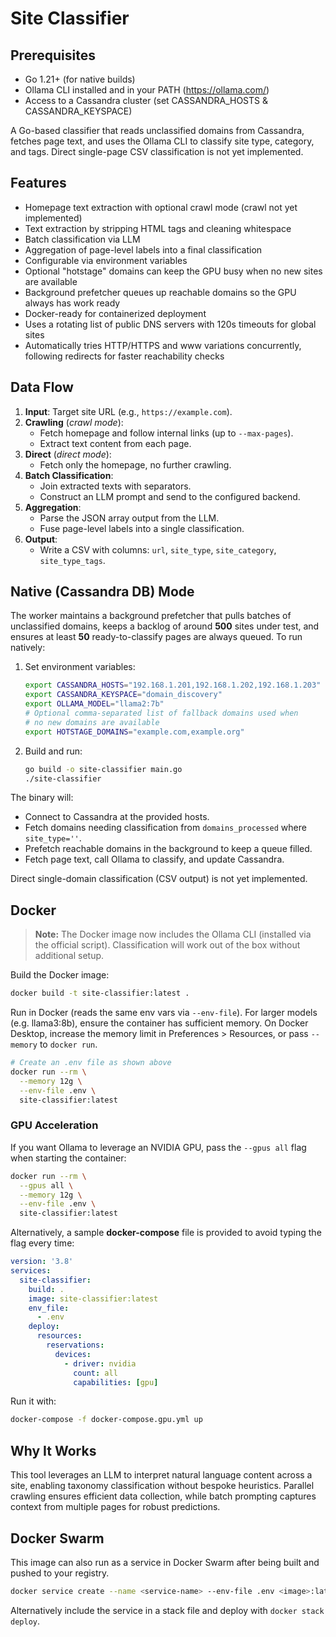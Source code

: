 <!-- markdownlint-disable MD041 MD024 -->
# Site Classifier

## Prerequisites

- Go 1.21+ (for native builds)
- Ollama CLI installed and in your PATH (https://ollama.com/)
- Access to a Cassandra cluster (set CASSANDRA_HOSTS & CASSANDRA_KEYSPACE)

A Go-based classifier that reads unclassified domains from Cassandra, fetches page text, and uses the Ollama CLI to classify site type, category, and tags. Direct single-page CSV classification is not yet implemented.

## Features

- Homepage text extraction with optional crawl mode (crawl not yet implemented)
- Text extraction by stripping HTML tags and cleaning whitespace
- Batch classification via LLM
- Aggregation of page-level labels into a final classification
- Configurable via environment variables
- Optional "hotstage" domains can keep the GPU busy when no new
  sites are available
- Background prefetcher queues up reachable domains so the GPU
  always has work ready
- Docker-ready for containerized deployment
- Uses a rotating list of public DNS servers with 120s timeouts for global sites
- Automatically tries HTTP/HTTPS and www variations concurrently,
  following redirects for faster reachability checks

## Data Flow

1. **Input**: Target site URL (e.g., `https://example.com`).
2. **Crawling** (_crawl mode_):
   - Fetch homepage and follow internal links (up to `--max-pages`).
   - Extract text content from each page.
3. **Direct** (_direct mode_):
   - Fetch only the homepage, no further crawling.
4. **Batch Classification**:
   - Join extracted texts with separators.
   - Construct an LLM prompt and send to the configured backend.
5. **Aggregation**:
   - Parse the JSON array output from the LLM.
   - Fuse page-level labels into a single classification.
6. **Output**:
   - Write a CSV with columns: `url`, `site_type`, `site_category`, `site_type_tags`.

## Native (Cassandra DB) Mode

 The worker maintains a background prefetcher that pulls batches of unclassified domains,
 keeps a backlog of around **500** sites under test, and ensures at least **50**
 ready-to-classify pages are always queued. To run natively:

1. Set environment variables:

   ```bash
   export CASSANDRA_HOSTS="192.168.1.201,192.168.1.202,192.168.1.203"
   export CASSANDRA_KEYSPACE="domain_discovery"
   export OLLAMA_MODEL="llama2:7b"
   # Optional comma-separated list of fallback domains used when
   # no new domains are available
   export HOTSTAGE_DOMAINS="example.com,example.org"
   ```

2. Build and run:

   ```bash
   go build -o site-classifier main.go
   ./site-classifier
   ```

The binary will:
- Connect to Cassandra at the provided hosts.
- Fetch domains needing classification from `domains_processed` where `site_type=''`.
- Prefetch reachable domains in the background to keep a queue filled.
- Fetch page text, call Ollama to classify, and update Cassandra.

Direct single-domain classification (CSV output) is not yet implemented.


## Docker

> **Note:** The Docker image now includes the Ollama CLI (installed via the official script). Classification will work out of the box without additional setup.

Build the Docker image:

```bash
docker build -t site-classifier:latest .
```

Run in Docker (reads the same env vars via `--env-file`).
For larger models (e.g. llama3:8b), ensure the container has sufficient memory. On Docker Desktop, increase the memory limit in Preferences > Resources, or pass `--memory` to `docker run`.

```bash
# Create an .env file as shown above
docker run --rm \
  --memory 12g \
  --env-file .env \
  site-classifier:latest
```

### GPU Acceleration

If you want Ollama to leverage an NVIDIA GPU, pass the `--gpus all` flag when
starting the container:

```bash
docker run --rm \
  --gpus all \
  --memory 12g \
  --env-file .env \
  site-classifier:latest
```

Alternatively, a sample **docker-compose** file is provided to avoid typing the
flag every time:

```yaml
version: '3.8'
services:
  site-classifier:
    build: .
    image: site-classifier:latest
    env_file:
      - .env
    deploy:
      resources:
        reservations:
          devices:
            - driver: nvidia
              count: all
              capabilities: [gpu]
```

Run it with:

```bash
docker-compose -f docker-compose.gpu.yml up
```



## Why It Works

This tool leverages an LLM to interpret natural language content across a site, enabling taxonomy classification without bespoke heuristics. Parallel crawling ensures efficient data collection, while batch prompting captures context from multiple pages for robust predictions.
## Docker Swarm

This image can also run as a service in Docker Swarm after being built and pushed to your registry.

```bash
docker service create --name <service-name> --env-file .env <image>:latest
```

Alternatively include the service in a stack file and deploy with `docker stack deploy`.
